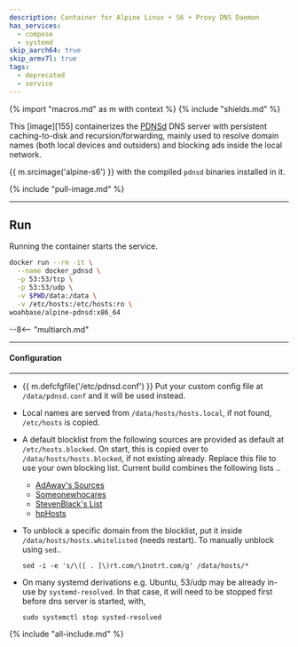 ```yaml
---
description: Container for Alpine Linux + S6 + Proxy DNS Daemon
has_services:
  - compose
  - systemd
skip_aarch64: true
skip_armv7l: true
tags:
  - deprecated
  - service
---
```


{% import "macros.md" as m with context %}
{% include "shields.md" %}

This [image][155] containerizes the [PDNSd][1] DNS server with
persistent caching-to-disk and recursion/forwarding, mainly used
to resolve domain names (both local devices and outsiders) and
blocking ads inside the local network.

{{ m.srcimage('alpine-s6') }} with the compiled `pdnsd` binaries
installed in it.

{% include "pull-image.md" %}

---
Run
---

Running the container starts the service.

``` sh
docker run --rm -it \
  --name docker_pdnsd \
  -p 53:53/tcp \
  -p 53:53/udp \
  -v $PWD/data:/data \
  -v /etc/hosts:/etc/hosts:ro \
woahbase/alpine-pdnsd:x86_64
```

--8<-- "multiarch.md"

---
#### Configuration
---

* {{ m.defcfgfile('/etc/pdnsd.conf') }} Put your custom config file
  at `/data/pdnsd.conf` and it will be used instead.

* Local names are served from `/data/hosts/hosts.local`, if not
  found, `/etc/hosts` is copied.

* A default blocklist from the following sources are provided as
  default at `/etc/hosts.blocked`. On start, this is copied over
  to `/data/hosts/hosts.blocked`, if not existing already. Replace
  this file to use your own blocking list. Current build
  combines the following lists ..

    * [AdAway's Sources](https://github.com/AdAway/AdAway/wiki/hostssources)
    * [Someonewhocares](http://someonewhocares.org/hosts/zero/hosts)
    * [StevenBlack's List](https://github.com/StevenBlack/hosts)
    * [hpHosts](https://hosts-file.net/)

* To unblock a specific domain from the blocklist, put it inside
  `/data/hosts/hosts.whitelisted` (needs restart).
  To manually unblock using `sed`..
  ```
  sed -i -e 's/\([ . ]\)rt.com/\1notrt.com/g' /data/hosts/*
  ```

* On many systemd derivations e.g. Ubuntu, 53/udp may be
  already in-use by `systemd-resolved`. In that case, it will need to
  be stopped first before dns server is started, with,
  ```
  sudo systemctl stop systed-resolved
  ```

[1]: http://members.home.nl/p.a.rombouts/pdnsd/

{% include "all-include.md" %}
